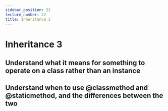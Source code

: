 ```yaml
---
sidebar_position: 22
lecture_number: 22
title: Inheritance 3
---
```


# Inheritance 3

## Understand what it means for something to operate on a class rather than an instance
## Understand when to use @classmethod and @staticmethod, and the differences between the two
